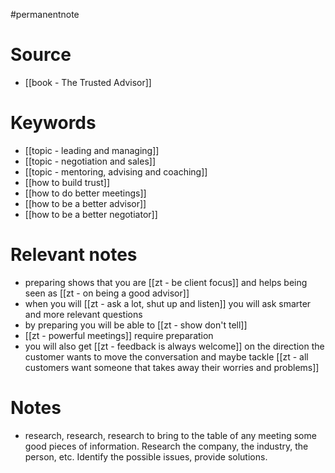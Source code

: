 #permanentnote

# Source
- [[book - The Trusted Advisor]]
  
 # Keywords
- [[topic - leading and managing]]
- [[topic - negotiation and sales]]
- [[topic - mentoring, advising and coaching]]
- [[how to build trust]]
- [[how to do better meetings]] 
-  [[how to be a better advisor]]
-  [[how to be a better negotiator]]

# Relevant notes
- preparing shows that you are [[zt - be client focus]] and helps being seen as [[zt - on being a good advisor]]
- when you will [[zt - ask a lot, shut up and listen]] you will ask smarter and more relevant questions
- by preparing you will be able to [[zt - show don't tell]]
- [[zt - powerful meetings]] require preparation
- you will also get [[zt - feedback is always welcome]] on the direction the customer wants to move the conversation and maybe tackle [[zt - all customers want someone that takes away their worries and problems]]
   
# Notes
- research, research, research to bring to the table of any meeting some good pieces of information. Research the company, the industry, the person, etc. Identify the possible issues, provide solutions. 
